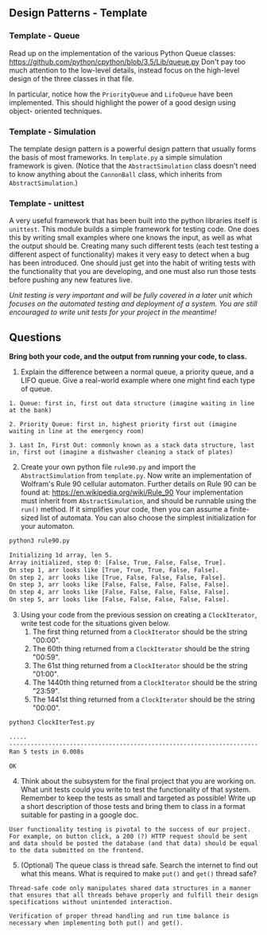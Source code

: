 ## Design Patterns - Template

### Template - Queue
Read up on the implementation of the various Python Queue classes:
https://github.com/python/cpython/blob/3.5/Lib/queue.py
Don't pay too much attention to the low-level details, instead focus on the
high-level design of the three classes in that file.

In particular, notice how the `PriorityQueue` and `LifoQueue` have been
implemented.  This should highlight the power of a good design using object-
oriented techniques.

### Template - Simulation

The template design pattern is a powerful design pattern that usually forms the
basis of most frameworks.  In `template.py` a simple simulation framework is
given.  (Notice that the `AbstractSimulation` class doesn't need to know
anything about the `CannonBall` class, which inherits from
`AbstractSimulation`.)

### Template - unittest
A very useful framework that has been built into the python libraries itself
is `unittest`.  This module builds a simple framework for testing code.
One does this by writing small examples where one knows the input, as well as
what the output should be.  Creating many such different tests (each test
testing a different aspect of functionality) makes it very easy to detect
when a bug has been introduced.  One should just get into the habit of writing
tests with the functionality that you are developing, and one must also run
those tests before pushing any new features live.

*Unit testing is very important and will be fully covered in a later unit which
focuses on the automated testing and deployment of a system. You are still
encouraged to write unit tests for your project in the meantime!*

## Questions
**Bring both your code, and the output from running your code, to class.**

1. Explain the difference between a normal queue, a priority queue, and a LIFO
queue.  Give a real-world example where one might find each type of queue.

```
1. Queue: first in, first out data structure (imagine waiting in line at the bank)

2. Priority Queue: first in, highest priority first out (imagine waiting in line at the emergency room)

3. Last In, First Out: commonly known as a stack data structure, last in, first out (imagine a dishwasher cleaning a stack of plates)
```

2. Create your own python file `rule90.py` and import the `AbstractSimulation`
from `template.py`.  Now write an implementation of Wolfram's Rule 90 cellular
automaton.  Further details on Rule 90 can be found at:
https://en.wikipedia.org/wiki/Rule_90
Your implementation must inherit from `AbstractSimulation`, and should be
runnable using the `run()` method. If it simplifies your code, then you can
assume a finite-sized list of automata.  You can also choose the simplest
initialization for your automaton.

```bash
python3 rule90.py

Initializing 1d array, len 5.
Array initialized, step 0: [False, True, False, False, True].
On step 1, arr looks like [True, True, True, False, False].
On step 2, arr looks like [True, False, False, False, False].
On step 3, arr looks like [False, False, False, False, False].
On step 4, arr looks like [False, False, False, False, False].
On step 5, arr looks like [False, False, False, False, False].
```

3. Using your code from the previous session on creating a `ClockIterator`,
write test code for the situations given below.
    1. The first thing returned from a `ClockIterator` should be the string  "00:00".
    2. The 60th thing returned  from a `ClockIterator` should be the string "00:59".
    3. The 61st thing returned  from a `ClockIterator` should be the string "01:00".
    4. The 1440th thing returned  from a `ClockIterator` should be the string "23:59".
    5. The 1441st thing returned  from a `ClockIterator` should be the string "00:00".

```bash
python3 ClockIterTest.py

.....
----------------------------------------------------------------------
Ran 5 tests in 0.008s

OK
```

4. Think about the subsystem for the final project that you are working on.  
What unit tests could you write to test the functionality of that system.  
Remember to keep the tests as small and targeted as possible!  Write up a short
description of those tests and bring them to class in a format suitable for
pasting in a google doc.

```
User functionality testing is pivotal to the success of our project. For example, on button click, a 200 (?) HTTP request should be sent and data should be posted the database (and that data) should be equal to the data submitted on the frontend.
```

5. (Optional) The queue class is thread safe.  Search the internet to find out
what this means.  What is required to make `put()` and `get()` thread safe?

```
Thread-safe code only manipulates shared data structures in a manner that ensures that all threads behave properly and fulfill their design specifications without unintended interaction.

Verification of proper thread handling and run time balance is necessary when implementing both put() and get().
```
